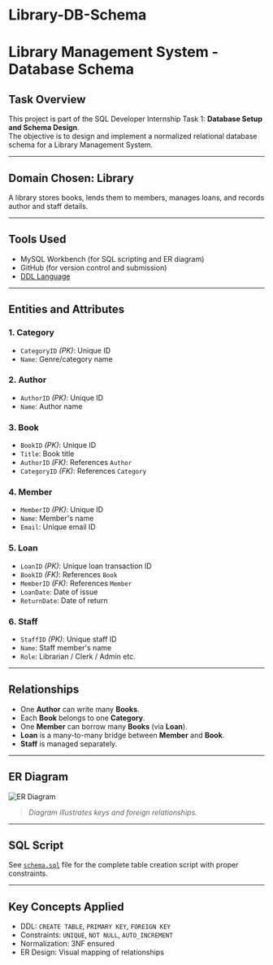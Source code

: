 # Library-DB-Schema

#  Library Management System - Database Schema

##  Task Overview

This project is part of the SQL Developer Internship Task 1: **Database Setup and Schema Design**.  
The objective is to design and implement a normalized relational database schema for a Library Management System.

---

##  Domain Chosen: Library

A library stores books, lends them to members, manages loans, and records author and staff details.

---

##  Tools Used

- MySQL Workbench (for SQL scripting and ER diagram)
- GitHub (for version control and submission)
- [DDL Language](https://www.w3schools.com/sql/sql_create_table.asp)

---

##  Entities and Attributes

### 1. **Category**
- `CategoryID` *(PK)*: Unique ID
- `Name`: Genre/category name

### 2. **Author**
- `AuthorID` *(PK)*: Unique ID
- `Name`: Author name

### 3. **Book**
- `BookID` *(PK)*: Unique ID
- `Title`: Book title
- `AuthorID` *(FK)*: References `Author`
- `CategoryID` *(FK)*: References `Category`

### 4. **Member**
- `MemberID` *(PK)*: Unique ID
- `Name`: Member's name
- `Email`: Unique email ID

### 5. **Loan**
- `LoanID` *(PK)*: Unique loan transaction ID
- `BookID` *(FK)*: References `Book`
- `MemberID` *(FK)*: References `Member`
- `LoanDate`: Date of issue
- `ReturnDate`: Date of return

### 6. **Staff**
- `StaffID` *(PK)*: Unique staff ID
- `Name`: Staff member's name
- `Role`: Librarian / Clerk / Admin etc.

---

##  Relationships

- One **Author** can write many **Books**.
- Each **Book** belongs to one **Category**.
- One **Member** can borrow many **Books** (via **Loan**).
- **Loan** is a many-to-many bridge between **Member** and **Book**.
- **Staff** is managed separately.

---

##  ER Diagram

![ER Diagram](ER_Diagram.png)

> *Diagram illustrates keys and foreign relationships.*

---

##  SQL Script

See [`schema.sql`](schema.sql) file for the complete table creation script with proper constraints.

---

##  Key Concepts Applied

- DDL: `CREATE TABLE`, `PRIMARY KEY`, `FOREIGN KEY`
- Constraints: `UNIQUE`, `NOT NULL`, `AUTO_INCREMENT`
- Normalization: 3NF ensured
- ER Design: Visual mapping of relationships


